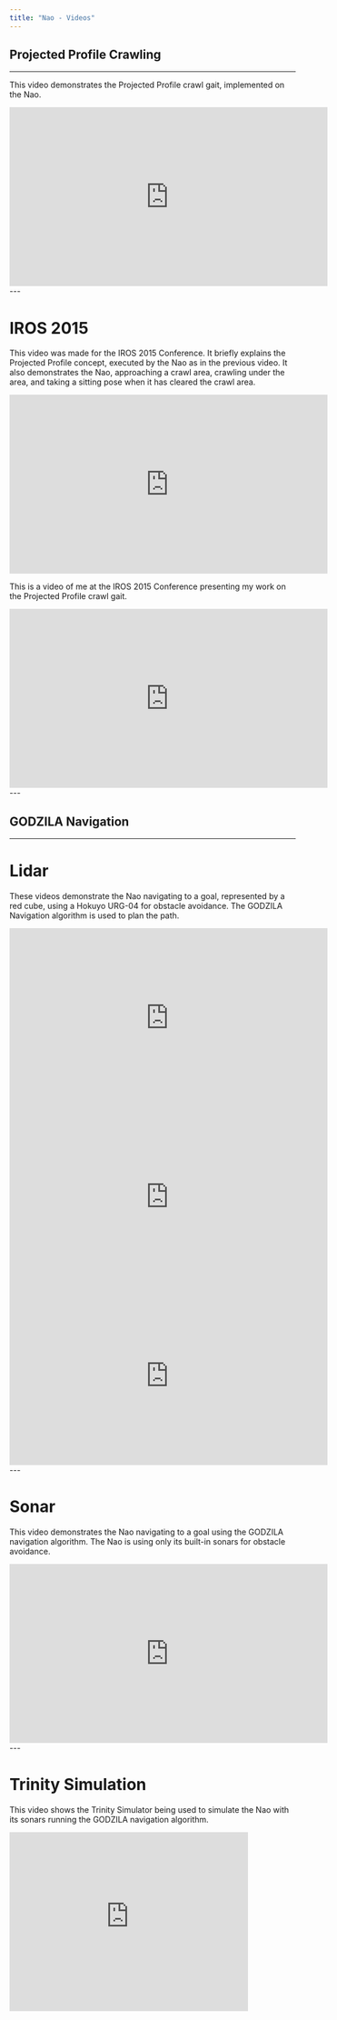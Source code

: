 ```yaml
---
title: "Nao - Videos"
---
```


## Projected Profile Crawling
---

This video demonstrates the Projected Profile crawl gait, implemented on the Nao.
<iframe width="560" height="315" src="https://www.youtube.com/embed/_EMkVPHipNc" frameborder="0" allowfullscreen></iframe>
---

# IROS 2015

This video was made for the IROS 2015 Conference. It briefly explains the Projected Profile concept, 
executed by the Nao as in the previous video. It also demonstrates the Nao, approaching a crawl area, 
crawling under the area, and taking a sitting pose when it has cleared the crawl area.
<iframe width="560" height="315" src="https://www.youtube.com/embed/Yv4EPRZUems" frameborder="0" allowfullscreen></iframe>

This is a video of me at the IROS 2015 Conference presenting my work on the Projected Profile crawl gait.
<iframe width="560" height="315" src="https://www.youtube.com/embed/leQpX1VDJok" frameborder="0" allowfullscreen></iframe>
---

## GODZILA Navigation
---

# Lidar

These videos demonstrate the Nao navigating to a goal, represented by a red cube, using a Hokuyo URG-04 for
obstacle avoidance. The GODZILA Navigation algorithm is used to plan the path.

<iframe width="560" height="315" src="https://www.youtube.com/embed/NaUzDXUoOEU" frameborder="0" allowfullscreen></iframe>

<iframe width="560" height="315" src="https://www.youtube.com/embed/67eV-gAeEbY" frameborder="0" allowfullscreen></iframe>

<iframe width="560" height="315" src="https://www.youtube.com/embed/YTtIsY88Y3o" frameborder="0" allowfullscreen></iframe>
---

# Sonar

This video demonstrates the Nao navigating to a goal using the GODZILA navigation algorithm.
The Nao is using only its built-in sonars for obstacle avoidance.

<iframe width="560" height="315" src="https://www.youtube.com/embed/LoSFN9vBt0c" frameborder="0" allowfullscreen></iframe>
---

# Trinity Simulation

This video shows the Trinity Simulator being used to simulate the Nao with its sonars running the 
GODZILA navigation algorithm.
<iframe width="420" height="315" src="https://www.youtube.com/embed/uAWfpb4VfAQ" frameborder="0" allowfullscreen></iframe>